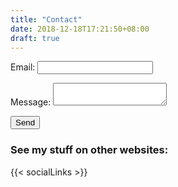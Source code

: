 ```yaml
---
title: "Contact"
date: 2018-12-18T17:21:50+08:00
draft: true
---
```

<div style="width: 90%;">
<form name="contact" method="POST" data-netlify="true">
  <p>
    <label>Email: <input type="text" name="email" /></label>
  </p>
  <p>
    <label>Message: <textarea name="message"></textarea></label>
  </p>
  <p>
    <button type=”submit”>Send</button>
  </p>
</form>
</div>

<h3>See my stuff on other websites:</h3>
{{< socialLinks >}}
